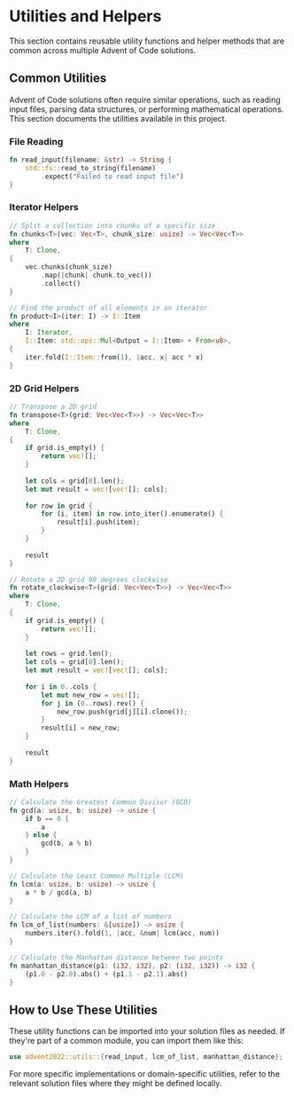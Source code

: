 # Utilities and Helpers

This section contains reusable utility functions and helper methods that are common across multiple Advent of Code solutions.

## Common Utilities

Advent of Code solutions often require similar operations, such as reading input files, parsing data structures, or performing mathematical operations. This section documents the utilities available in this project.

### File Reading

```rust
fn read_input(filename: &str) -> String {
    std::fs::read_to_string(filename)
        .expect("Failed to read input file")
}
```

### Iterator Helpers

```rust
// Split a collection into chunks of a specific size
fn chunks<T>(vec: Vec<T>, chunk_size: usize) -> Vec<Vec<T>>
where
    T: Clone,
{
    vec.chunks(chunk_size)
        .map(|chunk| chunk.to_vec())
        .collect()
}

// Find the product of all elements in an iterator
fn product<I>(iter: I) -> I::Item
where
    I: Iterator,
    I::Item: std::ops::Mul<Output = I::Item> + From<u8>,
{
    iter.fold(I::Item::from(1), |acc, x| acc * x)
}
```

### 2D Grid Helpers

```rust
// Transpose a 2D grid
fn transpose<T>(grid: Vec<Vec<T>>) -> Vec<Vec<T>>
where
    T: Clone,
{
    if grid.is_empty() {
        return vec![];
    }
    
    let cols = grid[0].len();
    let mut result = vec![vec![]; cols];
    
    for row in grid {
        for (i, item) in row.into_iter().enumerate() {
            result[i].push(item);
        }
    }
    
    result
}

// Rotate a 2D grid 90 degrees clockwise
fn rotate_clockwise<T>(grid: Vec<Vec<T>>) -> Vec<Vec<T>>
where
    T: Clone,
{
    if grid.is_empty() {
        return vec![];
    }
    
    let rows = grid.len();
    let cols = grid[0].len();
    let mut result = vec![vec![]; cols];
    
    for i in 0..cols {
        let mut new_row = vec![];
        for j in (0..rows).rev() {
            new_row.push(grid[j][i].clone());
        }
        result[i] = new_row;
    }
    
    result
}
```

### Math Helpers

```rust
// Calculate the Greatest Common Divisor (GCD)
fn gcd(a: usize, b: usize) -> usize {
    if b == 0 {
        a
    } else {
        gcd(b, a % b)
    }
}

// Calculate the Least Common Multiple (LCM)
fn lcm(a: usize, b: usize) -> usize {
    a * b / gcd(a, b)
}

// Calculate the LCM of a list of numbers
fn lcm_of_list(numbers: &[usize]) -> usize {
    numbers.iter().fold(1, |acc, &num| lcm(acc, num))
}

// Calculate the Manhattan distance between two points
fn manhattan_distance(p1: (i32, i32), p2: (i32, i32)) -> i32 {
    (p1.0 - p2.0).abs() + (p1.1 - p2.1).abs()
}
```

## How to Use These Utilities

These utility functions can be imported into your solution files as needed. If they're part of a common module, you can import them like this:

```rust
use advent2022::utils::{read_input, lcm_of_list, manhattan_distance};
```

For more specific implementations or domain-specific utilities, refer to the relevant solution files where they might be defined locally.